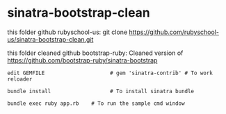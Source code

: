 sinatra-bootstrap-clean
=======================

this folder github rubyschool-us:
git clone https://github.com/rubyschool-us/sinatra-bootstrap-clean.git

this folder cleaned github bootstrap-ruby: 
Cleaned version of https://github.com/bootstrap-ruby/sinatra-bootstrap

    edit GEMFILE                     # gem 'sinatra-contrib' # To work reloader
    
    bundle install                   # To install sinatra bundle

    bundle exec ruby app.rb    # To run the sample cmd window
